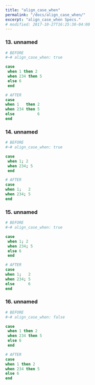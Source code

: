 ```yaml
---
title: "align_case_when"
permalink: "/docs/align_case_when/"
excerpt: "align_case_when Specs."
# modified: 2017-10-27T16:25:30-04:00
---
```

### 13. unnamed
```ruby
# BEFORE
#~# align_case_when: true

case
 when 1 then 2
 when 234 then 5 
 else 6
 end
```
```ruby
# AFTER
case
when 1   then 2
when 234 then 5
else          6
end
```
### 14. unnamed
```ruby
# BEFORE
#~# align_case_when: true

case
 when 1; 2
 when 234; 5 
 end
```
```ruby
# AFTER
case
when 1;   2
when 234; 5
end
```
### 15. unnamed
```ruby
# BEFORE
#~# align_case_when: true

case
 when 1; 2
 when 234; 5 
 else 6
 end
```
```ruby
# AFTER
case
when 1;   2
when 234; 5
else      6
end
```
### 16. unnamed
```ruby
# BEFORE
#~# align_case_when: false

case
 when 1 then 2
 when 234 then 5 
 else 6 
 end
```
```ruby
# AFTER
case
when 1 then 2
when 234 then 5
else 6
end
```
